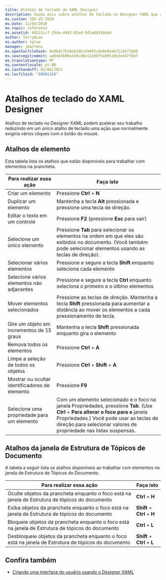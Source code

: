 ```yaml
---
title: Atalhos de teclado do XAML Designer
description: Saiba mais sobre atalhos de teclado no Designer XAML que acessam comandos para trabalhar com elementos na prancheta e na janela de estrutura de tópicos do documento.
ms.custom: SEO-VS-2020
ms.date: 11/04/2016
ms.topic: reference
ms.assetid: 40211cc7-294a-4943-85a4-941ad6418dad
author: TerryGLee
ms.author: tglee
manager: jmartens
ms.openlocfilehash: 0e0bdc7b10eb20b149493c8d9e05a6711eb71bb0
ms.sourcegitcommit: ae6d47b09a439cd0e13180f5e89510e3e347fd47
ms.translationtype: MT
ms.contentlocale: pt-BR
ms.lasthandoff: 02/08/2021
ms.locfileid: "99881328"
---
```

# <a name="keyboard-shortcuts-for-xaml-designer"></a>Atalhos de teclado do XAML Designer

Atalhos de teclado no Designer XAML podem acelerar seu trabalho reduzindo em um único atalho de teclado uma ação que normalmente exigiria vários cliques com o botão do mouse.

## <a name="element-shortcuts"></a>Atalhos de elemento

Esta tabela lista os atalhos que estão disponíveis para trabalhar com elementos na prancheta.

|**Para realizar essa ação**|**Faça isto**|
| - |-----------------|
|Criar um elemento|Pressione **Ctrl** + **N**|
|Duplicar um elemento|Mantenha a tecla **Alt** pressionada e pressione uma tecla de direção.|
|Editar o texto em um controle|Pressione **F2** (pressione **Esc** para sair)|
|Selecione um único elemento|Pressione **Tab** para selecionar os elementos na ordem em que eles são exibidos no documento. (Você também pode selecionar elementos usando as teclas de direção).|
|Selecionar vários elementos|Pressione e segure a tecla **Shift** enquanto seleciona cada elemento|
|Selecione vários elementos não adjacentes|Pressione e segure a tecla **Ctrl** enquanto seleciona o primeiro e o último elementos|
|Mover elementos selecionados|Pressione as teclas de direção. Mantenha a tecla **Shift** pressionada para aumentar a distância ao mover os elementos a cada pressionamento de tecla.|
|Gire um objeto em incrementos de 15 graus|Mantenha a tecla **Shift** pressionada enquanto gira o elemento|
|Remova todos os elementos|Pressione **Ctrl** + **A**|
|Limpe a seleção de todos os objetos|Pressione **Ctrl** + **Shift** + **A**|
|Mostrar ou ocultar identificadores de elemento|Pressione **F9**|
|Selecione uma propriedade para um elemento|Com um elemento selecionado e o foco na janela Propriedades, pressione **Tab**. (Use **Ctrl** + **Para alterar o foco para o** janela Propriedades.) Você pode usar as teclas de direção para selecionar valores de propriedade nas listas suspensas.|

## <a name="document-outline-window-shortcuts"></a>Atalhos da janela de Estrutura de Tópicos de Documento

A tabela a seguir lista os atalhos disponíveis ao trabalhar com elementos na janela de Estrutura de Tópicos do Documento.

|**Para realizar essa ação**|**Faça isto**|
| - |-----------------|
|Oculte objetos da prancheta enquanto o foco está na janela de Estrutura de tópicos do documento|**Ctrl** + **H**|
|Exiba objetos da prancheta enquanto o foco está na janela de Estrutura de tópicos do documento|**Shift** + **Ctrl** + **H**|
|Bloqueie objetos da prancheta enquanto o foco está na janela de Estrutura de tópicos do documento|**Ctrl** + **L**|
|Desbloqueie objetos da prancheta enquanto o foco está na janela de Estrutura de tópicos do documento|**Shift** + **Ctrl** + **L**|

## <a name="see-also"></a>Confira também

- [Criando uma interface do usuário usando o Designer XAML](../xaml-tools/creating-a-ui-by-using-xaml-designer-in-visual-studio.md)
